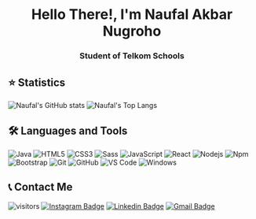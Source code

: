 <h1 align="center">Hello There!, I'm Naufal Akbar Nugroho</h1>
<h3 align="center">Student of Telkom Schools</h3>

## ⭐ Statistics
![Naufal's GitHub stats](https://github-readme-stats.vercel.app/api?username=nuflakbrr&show_icons=true&theme=cobalt)
![Naufal's Top Langs](https://github-readme-stats.vercel.app/api/top-langs/?username=nuflakbrr&theme=cobalt&layout=compact)

## 🛠 Languages and Tools
![Java](http://img.shields.io/badge/-Java-5B4638?style=flat-square&logo=java&logoColor=ffffff)
![HTML5](https://img.shields.io/badge/-HTML5-%23E44D27?style=flat-square&logo=html5&logoColor=ffffff)
![CSS3](https://img.shields.io/badge/-CSS3-%231572B6?style=flat-square&logo=css3)
![Sass](https://img.shields.io/badge/-Sass-%23CC6699?style=flat-square&logo=sass&logoColor=ffffff)
![JavaScript](https://img.shields.io/badge/-JavaScript-%23F7DF1C?style=flat-square&logo=javascript&logoColor=000000&labelColor=%23F7DF1C&color=%23FFCE5A)
![React](https://img.shields.io/badge/-React-61DAFB?style=flat-square&logo=react&logoColor=ffffff)
![Nodejs](https://img.shields.io/badge/-Nodejs-339933?style=flat-square&logo=Node.js&logoColor=ffffff)
![Npm](https://img.shields.io/badge/-npm-CB3837?style=flat-square&logo=npm)
![Bootstrap](https://img.shields.io/badge/-Bootstrap-563D7C?style=flat-square&logo=Bootstrap)
![Git](https://img.shields.io/badge/-Git-%23F05032?style=flat-square&logo=git&logoColor=%23ffffff)
![GitHub](https://img.shields.io/badge/-GitHub-181717?style=flat-square&logo=github)
![VS Code](http://img.shields.io/badge/-VS%20Code-007ACC?style=flat-square&logo=visual-studio-code&logoColor=ffffff)
![Windows](http://img.shields.io/badge/-Windows-0078D6?style=flat-square&logo=windows&logoColor=ffffff)

## 📞 Contact Me
![visitors](https://visitor-badge.glitch.me/badge?page_id=nuflakbrr)
[![Instagram Badge](https://img.shields.io/badge/-kbrnugroho-blue?style=flat-square&logo=instagram&logoColor=white&link=https://instagram.com/kbrnugroho/)](https://instagram.com/kbrnugroho)
[![Linkedin Badge](https://img.shields.io/badge/-NaufalAkbarNugroho-red?style=flat-square&logo=Linkedin&logoColor=white&link=https://www.linkedin.com/in/rahmatagungj/)](https://www.linkedin.com/in/rahmatagungj/)
[![Gmail Badge](https://img.shields.io/badge/-naufalakbar378@gmail.com-c14438?style=flat-square&logo=Gmail&logoColor=white&link=mailto:naufalakbar378@gmail.com)](mailto:naufalakbar378@gmail.com)

